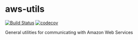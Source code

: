 # aws-utils

[![Build Status](https://ci.lanlytics.com/nisac/aws-utils.svg?token=RmFwLDimUxzrPXXq8Kti&branch=master)](https://ci.lanlytics.com/nisac/aws-utils) [![codecov](https://cov.lanlytics.com/ghe/nisac/aws-utils/branch/master/graph/badge.svg)](https://cov.lanlytics.com/ghe/nisac/aws-utils)

General utilities for communicating with Amazon Web Services
